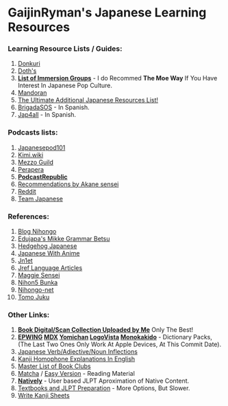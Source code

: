 # GaijinRyman's Japanese Learning Resources

### Learning Resource Lists / Guides:

1. [Donkuri](https://donkuri.github.io/learn-japanese/)
2. [Doth's](https://docs.google.com/document/d/1dERLxWqOOmbL0jq9KrPP0IFYTKRt3AlDEqrLtZytfKQ/)
3. **[List of Immersion Groups](https://docs.google.com/document/d/1EyIKdsFgsakIh568loSanprRbgzZeAiRTNVkDWoY5RI)** - I do Recommed **The Moe Way** If You Have Interest In Japanese Pop Culture.
4. [Mandoran](http://www.mandoran.com/japanese.html)
5. [The Ultimate Additional Japanese Resources List!](https://community.wanikani.com/t/the-ultimate-additional-japanese-resources-list/16859)
6. [BrigadaSOS](https://brigadasos.xyz/) - In Spanish.
7. [Jap4all](https://www.sites.google.com/view/jap4all) - In Spanish.

### Podcasts lists:

1. [Japanesepod101](https://www.japanesepod101.com/blog/2022/02/17/japanese-podcasts/)
2. [Kimi.wiki](https://kimi.wiki/japanese/podcasts)
3. [Mezzo Guild](https://www.mezzoguild.com/japanese-podcasts/)
4. [Perapera](https://www.perapera.org/best-podcasts-learning-japanese)
5. **[PodcastRepublic](https://www.podcastrepublic.net/)**
6. [Recommendations by Akane sensei](https://www.youtube.com/watch?v=Pcq23OG_jks)
7. [Reddit](https://www.reddit.com/r/LearnJapanese/comments/n1rocl/a_big_list_of_japanese_podcasts_from_beginners_to/)
8. [Team Japanese](https://teamjapanese.com/japanese-podcasts/)

### References:

1. [Blog Nihongo](https://blognihongo.com/)
2. [Edujapa's Mikke Grammar Betsu](https://edujapa.com/mikke/grammarbetsu)
3. [Hedgehog Japanese](https://hedgehog-japanese.com/)
4. [Japanese With Anime](https://www.japanesewithanime.com/)
5. [Jn1et](https://jn1et.com/)
6. [Jref Language Articles](https://jref.com/articles/categories/language.4/)
7. [Maggie Sensei](https://maggiesensei.com/)
8. [Nihon5 Bunka](https://nihon5-bunka.net/)
9. [Nihongo-net](https://nihongo-net.com/)
10. [Tomo Juku](https://www.tomojuku.com/blog/sitemaps/)

### Other Links:

1. **[Book Digital/Scan Collection Uploaded by Me](https://drive.google.com/file/d/1w2eid_-cI2PXo1ZcOUahbEeA65hnnxgI/view?usp=sharing)** Only The Best!
2. **[EPWING](https://nyaa.si/view/1577255) [MDX](https://nyaa.si/view/1634529) [Yomichan](https://github.com/MarvNC/yomichan-dictionaries) [LogoVista](https://nyaa.si/view/1668839) [Monokakido](https://nyaa.si/view/1667505)** - Dictionary Packs, (The Last Two Ones Only Work At Apple Devices, At This Commit Date).
3. [Japanese Verb/Adjective/Noun Inflections](https://hayashibe.jp/tr/juman/dictionary/cform)
4. [Kanji Homophone Explanations In English](https://www.bretmayer.com/ijidokun.html)
5. [Master List of Book Clubs](https://community.wanikani.com/t/master-list-of-book-clubs/35283)
6. [Matcha](https://matcha-jp.com/) / [Easy Version](https://matcha-jp.com/easy) - Reading Material
7. **[Natively](https://learnnatively.com/)** - User based JLPT Aproximation of Native Content.
8. [Textbooks and JLPT Preparation](https://nitroflare.com/folder/949760/L045paG9uZ28) - More Options, But Slower.
9. [Write Kanji Sheets](https://kanji.sh/write)
